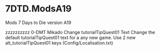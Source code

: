 # 7DTD.ModsA19
Mods 7 Days to Die version A19

zzzzzzzzzz 0-DMT Mikado Change tutorialTipQuest01 Text
Change the default tutorialTipQuest01 text for a any new game.
Use 2 new alt_tutorialTipQuest01 keys (Config/Localisation.txt)